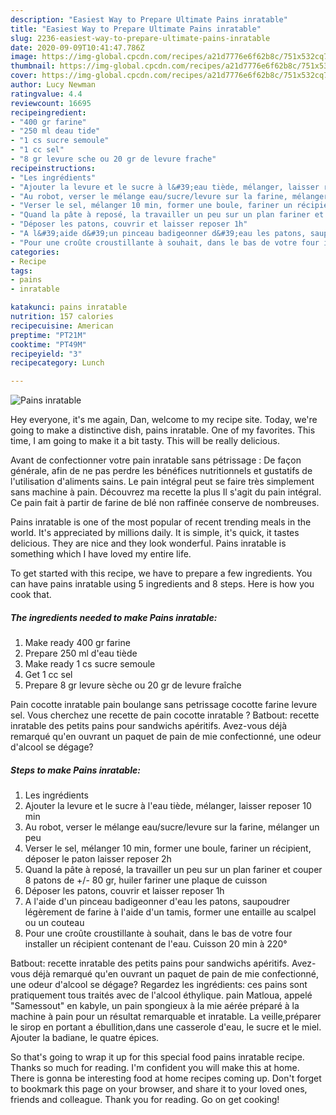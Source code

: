 ```yaml
---
description: "Easiest Way to Prepare Ultimate Pains inratable"
title: "Easiest Way to Prepare Ultimate Pains inratable"
slug: 2236-easiest-way-to-prepare-ultimate-pains-inratable
date: 2020-09-09T10:41:47.786Z
image: https://img-global.cpcdn.com/recipes/a21d7776e6f62b8c/751x532cq70/pains-inratable-photo-principale-de-la-recette.jpg
thumbnail: https://img-global.cpcdn.com/recipes/a21d7776e6f62b8c/751x532cq70/pains-inratable-photo-principale-de-la-recette.jpg
cover: https://img-global.cpcdn.com/recipes/a21d7776e6f62b8c/751x532cq70/pains-inratable-photo-principale-de-la-recette.jpg
author: Lucy Newman
ratingvalue: 4.4
reviewcount: 16695
recipeingredient:
- "400 gr farine"
- "250 ml deau tide"
- "1 cs sucre semoule"
- "1 cc sel"
- "8 gr levure sche ou 20 gr de levure frache"
recipeinstructions:
- "Les ingrédients"
- "Ajouter la levure et le sucre à l&#39;eau tiède, mélanger, laisser reposer 10 min"
- "Au robot, verser le mélange eau/sucre/levure sur la farine, mélanger un peu"
- "Verser le sel, mélanger 10 min, former une boule, fariner un récipient, déposer le paton laisser reposer 2h"
- "Quand la pâte à reposé, la travailler un peu sur un plan fariner et couper 8 patons de +/- 80 gr, huiler fariner une plaque de cuisson"
- "Déposer les patons, couvrir et laisser reposer 1h"
- "A l&#39;aide d&#39;un pinceau badigeonner d&#39;eau les patons, saupoudrer légèrement de farine à l&#39;aide d&#39;un tamis, former une entaille au scalpel ou un couteau"
- "Pour une croûte croustillante à souhait, dans le bas de votre four installer un récipient contenant de l&#39;eau. Cuisson 20 min à 220°"
categories:
- Recipe
tags:
- pains
- inratable

katakunci: pains inratable 
nutrition: 157 calories
recipecuisine: American
preptime: "PT21M"
cooktime: "PT49M"
recipeyield: "3"
recipecategory: Lunch

---
```



![Pains inratable](https://img-global.cpcdn.com/recipes/a21d7776e6f62b8c/751x532cq70/pains-inratable-photo-principale-de-la-recette.jpg)

Hey everyone, it's me again, Dan, welcome to my recipe site. Today, we're going to make a distinctive dish, pains inratable. One of my favorites. This time, I am going to make it a bit tasty. This will be really delicious.

Avant de confectionner votre pain inratable sans pétrissage : De façon générale, afin de ne pas perdre les bénéfices nutritionnels et gustatifs de l&#39;utilisation d&#39;aliments sains. Le pain intégral peut se faire très simplement sans machine à pain. Découvrez ma recette la plus Il s&#39;agit du pain intégral. Ce pain fait à partir de farine de blé non raffinée conserve de nombreuses.

Pains inratable is one of the most popular of recent trending meals in the world. It's appreciated by millions daily. It is simple, it's quick, it tastes delicious. They are nice and they look wonderful. Pains inratable is something which I have loved my entire life.


To get started with this recipe, we have to prepare a few ingredients. You can have pains inratable using 5 ingredients and 8 steps. Here is how you cook that.

<!--inarticleads1-->

##### The ingredients needed to make Pains inratable:

1. Make ready 400 gr farine
1. Prepare 250 ml d&#39;eau tiède
1. Make ready 1 cs sucre semoule
1. Get 1 cc sel
1. Prepare 8 gr levure sèche ou 20 gr de levure fraîche


Pain cocotte inratable pain boulange sans petrissage cocotte farine levure sel. Vous cherchez une recette de pain cocotte inratable ? Batbout: recette inratable des petits pains pour sandwichs apéritifs. Avez-vous déjà remarqué qu&#39;en ouvrant un paquet de pain de mie confectionné, une odeur d&#39;alcool se dégage? 

<!--inarticleads2-->

##### Steps to make Pains inratable:

1. Les ingrédients
1. Ajouter la levure et le sucre à l&#39;eau tiède, mélanger, laisser reposer 10 min
1. Au robot, verser le mélange eau/sucre/levure sur la farine, mélanger un peu
1. Verser le sel, mélanger 10 min, former une boule, fariner un récipient, déposer le paton laisser reposer 2h
1. Quand la pâte à reposé, la travailler un peu sur un plan fariner et couper 8 patons de +/- 80 gr, huiler fariner une plaque de cuisson
1. Déposer les patons, couvrir et laisser reposer 1h
1. A l&#39;aide d&#39;un pinceau badigeonner d&#39;eau les patons, saupoudrer légèrement de farine à l&#39;aide d&#39;un tamis, former une entaille au scalpel ou un couteau
1. Pour une croûte croustillante à souhait, dans le bas de votre four installer un récipient contenant de l&#39;eau. Cuisson 20 min à 220°


Batbout: recette inratable des petits pains pour sandwichs apéritifs. Avez-vous déjà remarqué qu&#39;en ouvrant un paquet de pain de mie confectionné, une odeur d&#39;alcool se dégage? Regardez les ingrédients: ces pains sont pratiquement tous traités avec de l&#39;alcool éthylique. pain Matloua, appelé &#34;Samessout&#34; en kabyle, un pain spongieux à la mie aérée préparé à la machine à pain pour un résultat remarquable et inratable. La veille,préparer le sirop en portant a ébullition,dans une casserole d&#39;eau, le sucre et le miel. Ajouter la badiane, le quatre épices. 

So that's going to wrap it up for this special food pains inratable recipe. Thanks so much for reading. I'm confident you will make this at home. There is gonna be interesting food at home recipes coming up. Don't forget to bookmark this page on your browser, and share it to your loved ones, friends and colleague. Thank you for reading. Go on get cooking!
